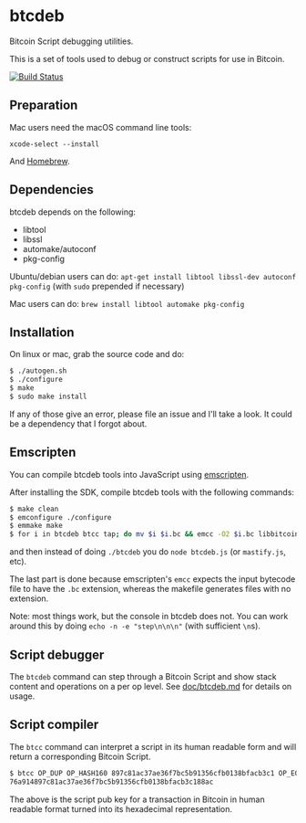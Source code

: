 # btcdeb

Bitcoin Script debugging utilities.

This is a set of tools used to debug or construct scripts for use in Bitcoin.

[![Build Status](https://travis-ci.org/bitcoin-core/btcdeb.svg?branch=master)](https://travis-ci.org/bitcoin-core/btcdeb)

## Preparation

Mac users need the macOS command line tools:

```
xcode-select --install
```

And [Homebrew](https://brew.sh/).

## Dependencies

btcdeb depends on the following:

* libtool
* libssl
* automake/autoconf
* pkg-config

Ubuntu/debian users can do: `apt-get install libtool libssl-dev autoconf pkg-config` (with `sudo` prepended if necessary)

Mac users can do: `brew install libtool automake pkg-config`

## Installation

On linux or mac, grab the source code and do:
```Bash
$ ./autogen.sh
$ ./configure
$ make
$ sudo make install
```

If any of those give an error, please file an issue and I'll take a look. It could
be a dependency that I forgot about.

## Emscripten

You can compile btcdeb tools into JavaScript using [emscripten](http://kripken.github.io/emscripten-site/).

After installing the SDK, compile btcdeb tools with the following commands:
```Bash
$ make clean
$ emconfigure ./configure
$ emmake make
$ for i in btcdeb btcc tap; do mv $i $i.bc && emcc -O2 $i.bc libbitcoin.a -o $i.js; done
```
and then instead of doing `./btcdeb` you do `node btcdeb.js` (or `mastify.js`, etc).

The last part is done because emscripten's `emcc` expects the input bytecode file to have the `.bc` extension, whereas the makefile generates files with no extension.

Note: most things work, but the console in btcdeb does not. You can work around this by doing `echo -n -e "step\n\n\n"` (with sufficient `\n`s).

## Script debugger

The `btcdeb` command can step through a Bitcoin Script and show stack content and operations on a per op level. See [doc/btcdeb.md](doc/btcdeb.md) for details on usage.

## Script compiler

The `btcc` command can interpret a script in its human readable form and will
return a corresponding Bitcoin Script.

```Bash
$ btcc OP_DUP OP_HASH160 897c81ac37ae36f7bc5b91356cfb0138bfacb3c1 OP_EQUALVERIFY OP_CHECKSIG
76a914897c81ac37ae36f7bc5b91356cfb0138bfacb3c188ac
```

The above is the script pub key for a transaction in Bitcoin in human readable format turned into its hexadecimal representation.
